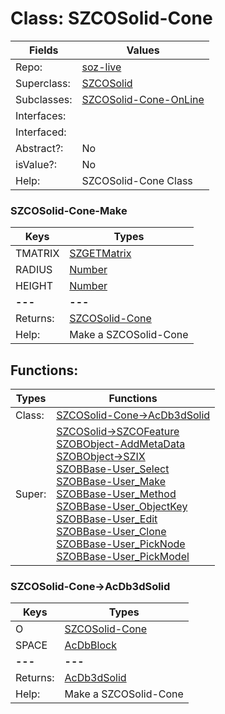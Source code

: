 
# Class:	SZCOSolid-Cone

| Fields | Values |
| --------- | --------- |
| Repo: | [soz-live](/repos/soz-live.html) |
| Superclass: | [SZCOSolid](SZCOSolid.html) |
| Subclasses: | [SZCOSolid-Cone-OnLine](SZCOSolid-Cone-OnLine.html) |
| Interfaces: |  |
| Interfaced: |  |
| Abstract?: | No |
| isValue?: | No |
| Help: | SZCOSolid-Cone Class |

### SZCOSolid-Cone-Make

| Keys | Types |
| --------- | --------- |
| TMATRIX | [SZGETMatrix](SZGETMatrix.html) |
| RADIUS | [Number](Number.html) |
| HEIGHT | [Number](Number.html) |
| **---** | **---** |
| Returns: | [SZCOSolid-Cone](SZCOSolid-Cone.html) |
| Help: | Make a SZCOSolid-Cone |


## Functions:

| Types | Functions |
| --------- | --------- |
| Class: | [SZCOSolid-Cone->AcDb3dSolid](#SZCOSolid-Cone->AcDb3dSolid) |
| Super: | [SZCOSolid->SZCOFeature](SZCOSolid.html) <br> [SZOBObject-AddMetaData](SZOBObject.html) <br> [SZOBObject->SZIX](SZOBObject.html) <br> [SZOBBase-User_Select](SZOBBase.html) <br> [SZOBBase-User_Make](SZOBBase.html) <br> [SZOBBase-User_Method](SZOBBase.html) <br> [SZOBBase-User_ObjectKey](SZOBBase.html) <br> [SZOBBase-User_Edit](SZOBBase.html) <br> [SZOBBase-User_Clone](SZOBBase.html) <br> [SZOBBase-User_PickNode](SZOBBase.html) <br> [SZOBBase-User_PickModel](SZOBBase.html) |


### SZCOSolid-Cone->AcDb3dSolid

| Keys | Types |
| --------- | --------- |
| O | [SZCOSolid-Cone](SZCOSolid-Cone.html) |
| SPACE | [AcDbBlock](AcDbBlock.html) |
| **---** | **---** |
| Returns: | [AcDb3dSolid](AcDb3dSolid.html) |
| Help: | Make a SZCOSolid-Cone |

